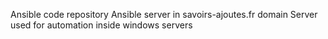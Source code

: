 Ansible code repository
Ansible server in savoirs-ajoutes.fr domain
Server used for automation inside windows servers
